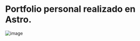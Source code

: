 # Portfolio personal realizado en Astro.

![image](https://github.com/user-attachments/assets/9ab26280-65ee-43c9-9513-456834fc2e79)

